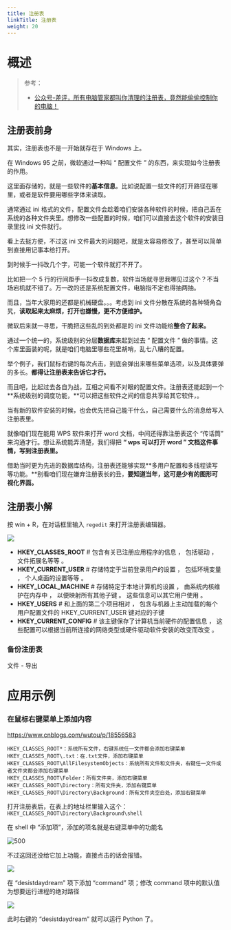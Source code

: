 ```yaml
---
title: 注册表
linkTitle: 注册表
weight: 20
---
```


# 概述

> 参考：
>
> - [公众号-差评，所有电脑管家都叫你清理的注册表，竟然能偷偷控制你的电脑！](https://mp.weixin.qq.com/s/5ZcvRNG7GvvopcQWWdXNaw)

## 注册表前身

其实，注册表也不是一开始就存在于 Windows 上。

在 Windows 95 之前，微软通过一种叫 “ 配置文件 ” 的东西，来实现如今注册表的作用。

这里面存储的，就是一些软件的**基本信息**。比如说配置一些文件的打开路径在哪里，或者是软件要用哪些字体来读取。

通常通过 ini 格式的文件，配置文件会趁着咱们安装各种软件的时候，把自己丢在系统的各种文件夹里。想修改一些配置的时候，咱们可以直接去这个软件的安装目录里找 ini 文件就行。

看上去挺方便，不过这 ini 文件最大的问题吧，就是太容易修改了，甚至可以简单到直接用记事本给打开。

到时候手一抖改几个字，可能一个软件就打不开了。

比如把一个 5 行的行间距手一抖改成复数，软件当场就寻思我哪见过这个？不当场宕机就不错了。万一改的还是系统配置文件，电脑指不定也得抽两抽。

而且，当年大家用的还都是机械硬盘。。。考虑到 ini 文件分散在系统的各种犄角旮旯，**读取起来太麻烦，打开也嫌慢，更不方便维护。**

微软后来就一寻思，干脆把这些乱的到处都是的 ini 文件功能给**整合了起来。**

通过一个统一的，系统级别的分层**数据库**来起到过去 “ 配置文件 ” 做的事情。这个库里面装的呢，就是咱们电脑里哪些花里胡哨，乱七八糟的配置。

举个例子，我们鼠标右键的每次点击，到底会弹出来哪些菜单选项，以及具体要弹的多长。**都得让注册表来告诉它才行。**

而且吧，比起过去各自为战，互相之间看不对眼的配置文件。注册表还能起到一个**系统级别的调度功能，**可以把这些软件之间的信息共享给其它软件，。

当有新的软件安装的时候，也会优先把自己能干什么，自己需要什么的消息给写入注册表里。

就像咱们现在能用 WPS 软件来打开 word 文档，中间还得靠注册表这个 “传话筒” 来沟通才行。想让系统能弄清楚，我们得把 **“ wps 可以打开 word ” 文档这件事情，写到注册表里。**

借助当时更为先进的数据库结构，注册表还能够实现**多用户配置和多线程读写等功能。**别看咱们现在嫌弃注册表长的丑，**要知道当年，这可是少有的图形可视化界面。**

## 注册表小解

按 win + R，在对话框里输入 `regedit` 来打开注册表编辑器。

![](https://notes-learning.oss-cn-beijing.aliyuncs.com/windows/regedit/1660293598735-fcf30cc1-e1be-40a6-91da-e8cf808c68a0.png)

- **HKEY_CLASSES_ROOT** # 包含有关已注册应用程序的信息 ， 包括驱动 ， 文件拓展名等等 。
- **HKEY_CURRENT_USER** # 存储特定于当前登录用户的设置 ， 包括环境变量 ， 个人桌面的设置等等 。
- **HKEY_LOCAL_MACHINE** # 存储特定于本地计算机的设置 ， 由系统内核维护在内存中 ， 以便映射所有其他子键 。 这些信息可以其它用户使用 。
- **HKEY_USERS** # 和上面的第二个项目相对 ， 包含与机器上主动加载的每个用户配置文件的 HKEY_CURRENT_USER 键对应的子键
- **HKEY_CURRENT_CONFIG** # 该主键保存了计算机当前硬件的配置信息 ， 这些配置可以根据当前所连接的网络类型或硬件驱动软件安装的改变而改变 。

### 备份注册表

文件 - 导出

# 应用示例

### 在鼠标右键菜单上添加内容

https://www.cnblogs.com/wutou/p/18556583

```
HKEY_CLASSES_ROOT*：系统所有文件，右键系统任一文件都会添加右键菜单
HKEY_CLASSES_ROOT\.txt：在.txt文件，添加右键菜单
HKEY_CLASSES_ROOT\AllFilesystemObjects：系统所有文件和文件夹，右键任一文件或者文件夹都会添加右键菜单
HKEY_CLASSES_ROOT\Folder：所有文件夹，添加右键菜单
HKEY_CLASSES_ROOT\Directory：所有文件夹，添加右键菜单
HKEY_CLASSES_ROOT\Directory\Background：所有文件夹空白处，添加右键菜单
```

打开注册表后，在表上的地址栏里输入这个：`HKEY_CLASSES_ROOT\Directory\Background\shell`

在 shell 中 “添加项”，添加的项名就是右键菜单中的功能名

![500](https://notes-learning.oss-cn-beijing.aliyuncs.com/windows/regedit/20250209101608815.png)

不过这回还没给它加上功能，直接点击的话会报错。

![](https://notes-learning.oss-cn-beijing.aliyuncs.com/windows/regedit/1660293861254-00b77fdd-b0d2-4f40-b5a1-59f215198b70.png)

在 “desistdaydream” 项下添加 “command” 项；修改 command 项中的默认值为想要运行进程的绝对路径

![](https://notes-learning.oss-cn-beijing.aliyuncs.com/windows/regedit/20250209102552985.png)

此时右键的 “desistdaydream” 就可以运行 Python 了。
